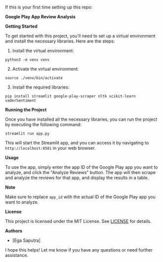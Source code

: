If this is your first time setting up this repo:

**Google Play App Review Analysis**

**Getting Started**

To get started with this project, you'll need to set up a virtual environment and install the necessary libraries. Here are the steps:

1. Install the virtual environment:
```
python3 -m venv venv
```
2. Activate the virtual environment:
```
source ./venv/bin/activate
```
3. Install the required libraries:
```
pip install streamlit google-play-scraper nltk scikit-learn vaderSentiment
```

**Running the Project**

Once you have installed all the necessary libraries, you can run the project by executing the following command:
```
streamlit run app.py
```
This will start the Streamlit app, and you can access it by navigating to `http://localhost:8501` in your web browser.

**Usage**

To use the app, simply enter the app ID of the Google Play app you want to analyze, and click the "Analyze Reviews" button. The app will then scrape and analyze the reviews for that app, and display the results in a table.

**Note**

Make sure to replace `app_id` with the actual ID of the Google Play app you want to analyze.

**License**

This project is licensed under the MIT License. See [LICENSE](LICENSE) for details.

**Authors**

* [Ega Saputra]

I hope this helps! Let me know if you have any questions or need further assistance.